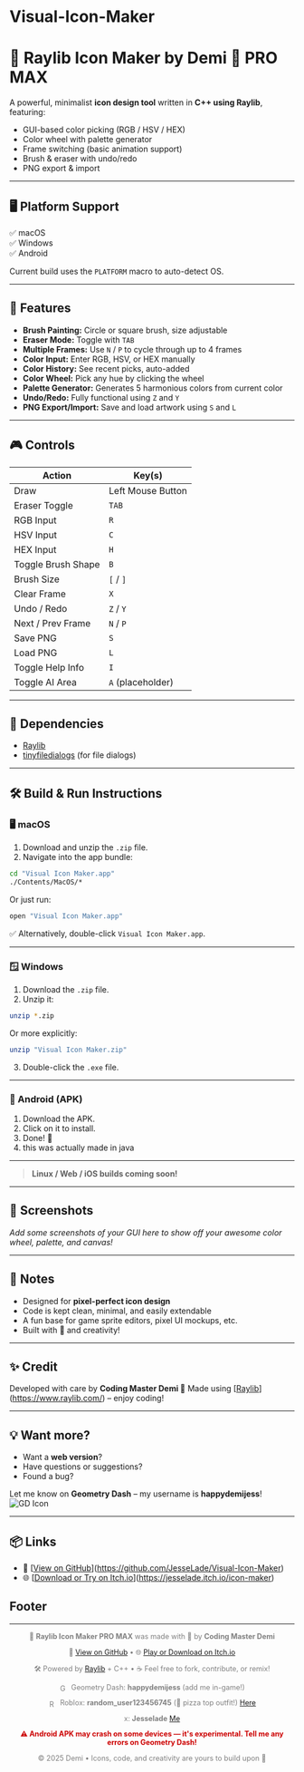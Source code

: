 # Visual-Icon-Maker





# 🎨 Raylib Icon Maker by Demi 💖 PRO MAX

A powerful, minimalist **icon design tool** written in **C++ using Raylib**, featuring:

- GUI-based color picking (RGB / HSV / HEX)
- Color wheel with palette generator
- Frame switching (basic animation support)
- Brush & eraser with undo/redo
- PNG export & import

---

## 🖥️ Platform Support

✅ macOS  
✅ Windows  
✅ Android

Current build uses the `PLATFORM` macro to auto-detect OS.

---

## 🚀 Features

- **Brush Painting:** Circle or square brush, size adjustable
- **Eraser Mode:** Toggle with `TAB`
- **Multiple Frames:** Use `N` / `P` to cycle through up to 4 frames
- **Color Input:** Enter RGB, HSV, or HEX manually
- **Color History:** See recent picks, auto-added
- **Color Wheel:** Pick any hue by clicking the wheel
- **Palette Generator:** Generates 5 harmonious colors from current color
- **Undo/Redo:** Fully functional using `Z` and `Y`
- **PNG Export/Import:** Save and load artwork using `S` and `L`

---

## 🎮 Controls

| Action              | Key(s)             |
|---------------------|--------------------|
| Draw                | Left Mouse Button  |
| Eraser Toggle       | `TAB`              |
| RGB Input           | `R`                |
| HSV Input           | `C`                |
| HEX Input           | `H`                |
| Toggle Brush Shape  | `B`                |
| Brush Size          | `[` / `]`          |
| Clear Frame         | `X`                |
| Undo / Redo         | `Z` / `Y`          |
| Next / Prev Frame   | `N` / `P`          |
| Save PNG            | `S`                |
| Load PNG            | `L`                |
| Toggle Help Info    | `I`                |
| Toggle AI Area      | `A` (placeholder)  |

---

## 🧠 Dependencies

- [Raylib](https://www.raylib.com/)
- [tinyfiledialogs](https://sourceforge.net/projects/tinyfiledialogs/) (for file dialogs)

---

## 🛠️ Build & Run Instructions

### 🖥️ macOS

1. Download and unzip the `.zip` file.
2. Navigate into the app bundle:

```sh
cd "Visual Icon Maker.app"
./Contents/MacOS/*
````

Or just run:

```sh
open "Visual Icon Maker.app"
```

✅ Alternatively, double-click `Visual Icon Maker.app`.

---

### 🪟 Windows

1. Download the `.zip` file.
2. Unzip it:

```sh
unzip *.zip
```

Or more explicitly:

```sh
unzip "Visual Icon Maker.zip"
```

3. Double-click the `.exe` file.

---

### 🤖 Android (APK)

1. Download the APK.
2. Click on it to install.
3. Done! 🎉
4. this was actually made in java

---

> **Linux / Web / iOS builds coming soon!**

---

## 📸 Screenshots

*Add some screenshots of your GUI here to show off your awesome color wheel, palette, and canvas!*

---

## 🧊 Notes

* Designed for **pixel-perfect icon design**
* Code is kept clean, minimal, and easily extendable
* A fun base for game sprite editors, pixel UI mockups, etc.
* Built with 💖 and creativity!

---

## ✨ Credit

Developed with care by **Coding Master Demi 💖**
Made using [[Raylib](https://www.raylib.com/)](https://www.raylib.com/) – enjoy coding!

---

## 💡 Want more?

* Want a **web version**?
* Have questions or suggestions?
* Found a bug?

Let me know on **Geometry Dash** – my username is **happydemijess**!
![GD Icon](https://img.icons8.com/color/48/000000/geometry-dash.png)

---

## 📦 Links

* 🔗 [[View on GitHub](https://github.com/JesseLade/Visual-Icon-Maker)](https://github.com/JesseLade/Visual-Icon-Maker)
* 🌐 [[Download or Try on Itch.io](https://jesselade.itch.io/icon-maker)](https://jesselade.itch.io/icon-maker)
## Footer
<hr>
<footer style="text-align:center; font-size:0.9em; color:gray;">
  <p>🎨 <strong>Raylib Icon Maker PRO MAX</strong> was made with 💖 by <strong>Coding Master Demi</strong></p>
  <p>📁 <a href="https://github.com/JesseLade/Visual-Icon-Maker" target="_blank">View on GitHub</a> • 🌐 <a href="https://jesselade.itch.io/icon-maker" target="_blank">Play or Download on Itch.io</a></p>
  <p>🛠 Powered by <a href="https://www.raylib.com/" target="_blank">Raylib</a> + C++ • ☕ Feel free to fork, contribute, or remix!</p>
  <p>
    <img src="https://img.icons8.com/color/48/000000/geometry-dash.png"
         alt="Geometry Dash Icon"
         style="height:1em; vertical-align:middle; margin-right:5px;">
    Geometry Dash: <strong>happydemijess</strong> (add me in-game!)
  </p>
  <p>
    <img src="https://img.icons8.com/color/48/roblox.png"
         alt="Roblox Logo"
         style="height:1em; vertical-align:middle; margin-right:5px;">
    Roblox: <strong>random_user123456745</strong> (🍕 pizza top outfit!) <a href="https://www.roblox.com/users/8761173422/profile">Here</a>
  </p>
  <p>x: <strong>Jesselade</strong> <a href="https://x.com/jesselade" target="_blank">Me</a></p>
  <p style="color:#c00; font-weight:bold;">⚠️ Android APK may crash on some devices — it's experimental. Tell me any errors on Geometry Dash!</p>
  <p>&copy; 2025 Demi • Icons, code, and creativity are yours to build upon 🚀</p>
</footer>


